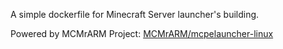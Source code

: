 A simple dockerfile for Minecraft Server launcher's building.

Powered by MCMrARM
Project: [MCMrARM/mcpelauncher-linux](https://github.com/MCMrARM/mcpelauncher-linux)
